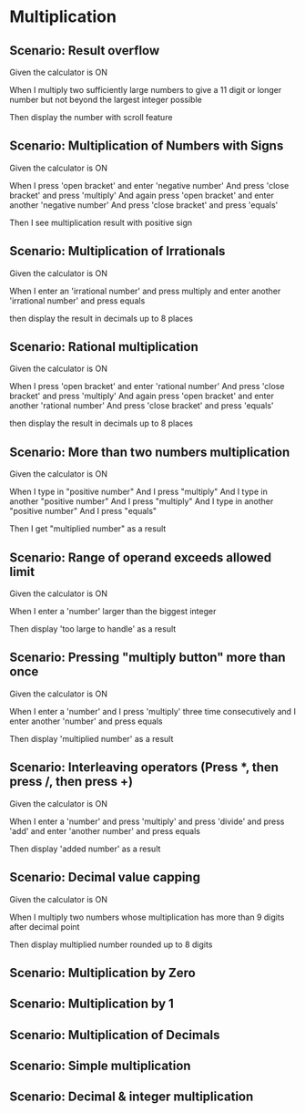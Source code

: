 # Multiplication

## Scenario: Result overflow

Given the calculator is ON

When I multiply two sufficiently large numbers
to give a 11 digit or longer number
but not beyond the largest integer possible

Then display the number with scroll feature

## Scenario: Multiplication of Numbers with Signs

Given the calculator is ON

When I press 'open bracket' and enter 'negative number'
And press 'close bracket' and press 'multiply'
And again press 'open bracket' and enter another 'negative number'
And press 'close bracket' and press 'equals'

Then I see multiplication result with positive sign

## Scenario: Multiplication of Irrationals

Given the calculator is ON

When I enter an 'irrational number'
and press multiply
and enter another 'irrational number'
and press equals

then display the result in decimals up to 8 places

## Scenario: Rational multiplication

Given the calculator is ON

When I press 'open bracket' and enter 'rational number'
And press 'close bracket' and press 'multiply'
And again press 'open bracket' and enter another 'rational number'
And press 'close bracket' and press 'equals'

then display the result in decimals up to 8 places

## Scenario: More than two numbers multiplication

Given the calculator is ON

When I type in "positive number"
And I press "multiply"
And I type in another "positive number"
And I press "multiply"
And I type in another "positive number"
And I press "equals"

Then I get "multiplied number" as a result

## Scenario: Range of operand exceeds allowed limit

Given the calculator is ON

When I enter a 'number' larger than the biggest integer

Then display 'too large to handle' as a result

## Scenario: Pressing "multiply button" more than once

Given the calculator is ON

When I enter a 'number'
and I press 'multiply' three time consecutively
and I enter another 'number'
and press equals

Then display 'multiplied number' as a result

## Scenario: Interleaving operators (Press *, then press /, then press +)

Given the calculator is ON

When I enter a 'number'
and press 'multiply'
and press 'divide'
and press 'add'
and enter 'another number'
and press equals

Then display 'added number' as a result

## Scenario: Decimal value capping

Given the calculator is ON

When I multiply two numbers
whose multiplication has more than 9 digits
after decimal point

Then display multiplied number rounded up to 8 digits

## Scenario: Multiplication by Zero

## Scenario: Multiplication by 1

## Scenario: Multiplication of Decimals

## Scenario: Simple multiplication

## Scenario: Decimal & integer multiplication
